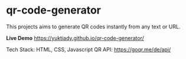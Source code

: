 # qr-code-generator

This projects aims to generate QR codes instantly from any text or URL. 

**Live Demo**
https://yuktiady.github.io/qr-code-generator/

Tech Stack: 
HTML, CSS, Javascript
QR API: https://goqr.me/de/api/
